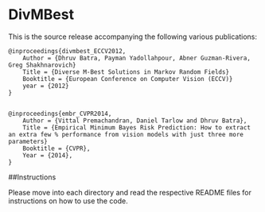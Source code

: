 DivMBest
========

This is the source release accompanying the following various publications:

    @inproceedings{divmbest_ECCV2012,
        Author = {Dhruv Batra, Payman Yadollahpour, Abner Guzman-Rivera, Greg Shakhnarovich}
        Title = {Diverse M-Best Solutions in Markov Random Fields}
        Booktitle = {European Conference on Computer Vision (ECCV)}
        year = {2012}
    }
  
  
    @inproceedings{embr_CVPR2014,
        Author = {Vittal Premachandran, Daniel Tarlow and Dhruv Batra},
        Title = {Empirical Minimum Bayes Risk Prediction: How to extract an extra few % performance from vision models with just three more parameters}
        Booktitle = {CVPR},
        Year = {2014},
    }

##Instructions

Please move into each directory and read the respective README files for instructions on how to use the code.
